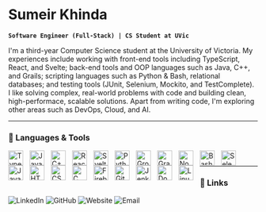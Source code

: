 # Sumeir Khinda

**`Software Engineer (Full-Stack) | CS Student at UVic`**

I'm a third-year Computer Science student at the University of Victoria. My experiences include working with front-end tools including TypeScript, React, and Svelte; back-end tools and OOP languages such as Java, C++, and Grails; scripting languages such as Python & Bash, relational databases; and testing tools (JUnit, Selenium, Mockito, and TestComplete). I like solving complex, real-world problems with code and building clean, high-performace, scalable solutions. Apart from writing code, I'm exploring other areas such as DevOps, Cloud, and AI.

---

### 🧰 Languages & Tools

<img align="left" alt="TypeScript" width="30px" style="padding-right:10px" src="https://cdn.jsdelivr.net/gh/devicons/devicon/icons/typescript/typescript-original.svg" />
<img align="left" alt="Java" width="30px" style="padding-right:10px" src="https://cdn.jsdelivr.net/gh/devicons/devicon/icons/java/java-original-wordmark.svg" />
<img align="left" alt="C++" width="30px" style="padding-right:10px" src="https://cdn.jsdelivr.net/gh/devicons/devicon/icons/cplusplus/cplusplus-original.svg" />
<img align="left" alt="React" width="30px" style="padding-right:10px" src="https://cdn.jsdelivr.net/gh/devicons/devicon/icons/react/react-original.svg" />          
<img align="left" alt="Svelte" width="30px" style="padding-right:10px" src="https://cdn.jsdelivr.net/gh/devicons/devicon/icons/svelte/svelte-original.svg" />
<img align="left" alt="Python" width="30px" style="padding-right:10px" src="https://cdn.jsdelivr.net/gh/devicons/devicon/icons/python/python-original.svg" />
<img align="left" alt="Groovy" width="30px" style="padding-right:10px" src="https://cdn.jsdelivr.net/gh/devicons/devicon/icons/groovy/groovy-original.svg" />     
<img align="left" alt="Grails" width="30px" style="padding-right:10px" src="https://cdn.jsdelivr.net/gh/devicons/devicon/icons/grails/grails-original.svg" />
<img align="left" alt="Node" width="30px" style="padding-right:10px" src="https://cdn.jsdelivr.net/gh/devicons/devicon/icons/nodejs/nodejs-original.svg" />
<img align="left" alt="Bash" width="30px" style="padding-right:10px" src="https://cdn.jsdelivr.net/gh/devicons/devicon/icons/bash/bash-original.svg" />          
<img align="left" alt="Selenium" width="30px" style="padding-right:10px" src="https://cdn.jsdelivr.net/gh/devicons/devicon/icons/selenium/selenium-original.svg" />
<img align="left" alt="JavaScript" width="30px" style="padding-right:10px" src="https://cdn.jsdelivr.net/gh/devicons/devicon/icons/javascript/javascript-original.svg" />
<img align="left" alt="HTML" width="30px" style="padding-right:10px" src="https://cdn.jsdelivr.net/gh/devicons/devicon/icons/html5/html5-original.svg" />       
<img align="left" alt="CSS" width="30px" style="padding-right:10px" src="https://cdn.jsdelivr.net/gh/devicons/devicon/icons/css3/css3-original.svg" />
<img align="left" alt="C" width="30px" style="padding-right:10px" src="https://cdn.jsdelivr.net/gh/devicons/devicon/icons/c/c-original.svg" />
<img align="left" alt="Firebase" width="30px" style="padding-right:10px" src="https://cdn.jsdelivr.net/gh/devicons/devicon/icons/firebase/firebase-plain.svg" />
<img align="left" alt="Git" width="30px" style="padding-right:10px" src="https://cdn.jsdelivr.net/gh/devicons/devicon/icons/git/git-original.svg" />
<img align="left" alt="Jenkins" width="30px" style="padding-right:10px" src="https://cdn.jsdelivr.net/gh/devicons/devicon/icons/jenkins/jenkins-original.svg" />
<img align="left" alt="Docker" width="30px" style="padding-right:10px" src="https://cdn.jsdelivr.net/gh/devicons/devicon/icons/docker/docker-original.svg" />
<img align="left" alt="Linux" width="30px" style="padding-right:10px" src="https://cdn.jsdelivr.net/gh/devicons/devicon/icons/linux/linux-original.svg" />

<br>

---

### 🔗 Links
![LinkedIn](https://img.shields.io/badge/LinkedIn-0072b1?style=for-the-badge&logo=linkedin&logoColor=white&link=https://linkedin.com/in/sumeir)
![GitHub](https://img.shields.io/badge/GitHub-333?style=for-the-badge&logo=github&logoColor=white&link=https://github.com/sumeir)
![Website](https://img.shields.io/badge/Website-a69711?style=for-the-badge&link=https://sumeir.dev)
![Email](https://img.shields.io/badge/Email-c71610?style=for-the-badge&logo=gmail&logoColor=white&link=mailto:mail@sumeir.dev)


